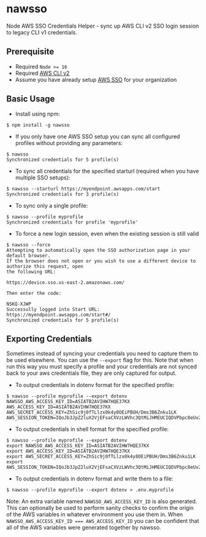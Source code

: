 nawsso
=======

Node AWS SSO Credentials Helper - sync up AWS CLI v2 SSO login session to legacy CLI v1 credentials.

## Prerequisite

- Required `Node >= 16`
- Required [AWS CLI v2](https://docs.aws.amazon.com/cli/latest/userguide/cli-chap-install.html)
- Assume you have already setup [AWS SSO](https://aws.amazon.com/single-sign-on/) for your organization

## Basic Usage

- Install using npm:
```commandline
$ npm install -g nawsso
```

- If you only have one AWS SSO setup you can sync all configured profiles without providing any parameters:
```commandline
$ nawsso
Synchronized credentials for 5 profile(s)
```

- To sync all credentials for the specified starturl (required when you have multiple SSO setups):
```commandline
$ nawsso --starturl https://myendpoint.awsapps.com/start
Synchronized credentials for 3 profile(s)
```

- To sync only a single profile:
```commandline
$ nawsso --profile myprofile
Synchronized credentials for profile 'myprofile'
```

- To force a new login session, even when the existing session is still valid
```commandline
$ nawsso --force
Attempting to automatically open the SSO authorization page in your default browser.
If the browser does not open or you wish to use a different device to authorize this request, open 
the following URL:

https://device.sso.us-east-2.amazonaws.com/

Then enter the code:

NSKQ-XJWP
Successully logged into Start URL: https://myendpoint.awsapps.com/start#/
Synchronized credentials for 5 profile(s)
```

## Exporting Credentials

Sometimes instead of syncing your credentials you need to capture them to be used elsewhere. You can use the `--export`
flag for this. Note that when run this way you must specify a profile and your credentials are not synced back to your 
aws credentials file, they are only captured for output.

- To output credentials in dotenv format for the specified profile:
```commandline
$ nawsso --profile myprofile --export dotenv
NAWSSO_AWS_ACCESS_KEY_ID=ASIATB2AVIHW7HQE37KX
AWS_ACCESS_KEY_ID=ASIATB2AVIHW7HQE37KX
AWS_SECRET_ACCESS_KEY=ZhSic9j0fTLlzx0k4y8OEiPBUH/Dms3B6Znku1LK
AWS_SESSION_TOKEN=IQoJb3JpZ2luX2VjEFsaCXVzLWVhc3QtMiJHMEUCIQDVPbpc8eUv2U9vEJuNcCtZn0sM/9FzQRJ...
```

- To output credentials in shell format for the specified profile:
```commandline
$ nawsso --profile myprofile --export dotenv
export NAWSSO_AWS_ACCESS_KEY_ID=ASIATB2AVIHW7HQE37KX
export AWS_ACCESS_KEY_ID=ASIATB2AVIHW7HQE37KX
export AWS_SECRET_ACCESS_KEY=ZhSic9j0fTLlzx0k4y8OEiPBUH/Dms3B6Znku1LK
export AWS_SESSION_TOKEN=IQoJb3JpZ2luX2VjEFsaCXVzLWVhc3QtMiJHMEUCIQDVPbpc8eUv2U9vEJuNcCtZn0sM/9FzQRJ...
```
- To output credentials in dotenv format and write them to a file:
```commandline
$ nawsso --profile myprofile --export dotenv > .env.myprofile
```

Note: An extra variable named `NAWSSO_AWS_ACCESS_KEY_ID` is also generated. This can optionally be used to perform sanity checks to confirm the 
origin of the AWS variables in whatever environment you use them in. When `NAWSSO_AWS_ACCESS_KEY_ID === AWS_ACCESS_KEY_ID` you can be confident 
that all of the AWS variables were generated together by nawsso.
